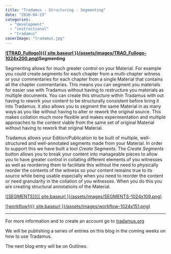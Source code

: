 ```yaml
---
title: "Tradamus - Structuring - Segmenting"
date: "2016-04-23"
categories: 
  - "development"
  - "instructional"
  - "tradamus"
coverImage: "tradamus.jpg"
---
```


**[![TRAD_Fullogo]({{ site.baseurl }}/assets/images/TRAD_Fullogo-1024x200.png)](http://ongcdh.org/wp-content/uploads/2016/04/TRAD_Fullogo.png)Segmenting**

Segmenting allows for much greater control on your Material. For example you could create segments for each chapter from a multi-chapter witness or your commentaries for each chapter from a single Material that contains all the chapter commentaries. This means you can segment you materials for easier use with Tradamus without having to restructure you materials as multiple documents. You can create this structure within Tradamus with out having to rework your content to be structurally consistent before bring it into Tradamus. it also allows you to segment the same Material in as many ways as you like without having to alter or rework the original source. This makes collation much more flexible and makes experimentation and multiple approaches to the content viable from the same set of original Material without having to rework that original Material.

Tradamus allows your Edition/Publication to be built of multiple, well-structured and well-annotated segments made from your Material. In order to support this we have built a tool _Create Segments_. The _Create Segments_ button allows you to break your content into manageable pieces to allow you to have greater control in collating different elements of you witnesses as well as reordering them to facilitate this without the need to physically reorder the contents of the witness so your content remains true to its source while being usable especially when you need to reorder the content or need granularity in the collation of you witnesses. When you do this you are creating structural annotations of the Material.

[![SEGMENTS]({{ site.baseurl }}/assets/images/SEGMENTS-1024x109.png)](http://ongcdh.org/wp-content/uploads/2016/04/SEGMENTS.png)

 

[![workflow]({{ site.baseurl }}/assets/images/workflow-1024x151.png)](http://ongcdh.org/wp-content/uploads/2016/04/workflow.png)

* * *

For more information and to create an account go to [tradamus.org](http://tradamus.org/)

 

We will be publishing a series of entries on this blog in the coming weeks on how to use Tradamus.

The next blog entry will be on Outlines.
